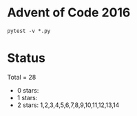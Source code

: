 Advent of Code 2016
===================

```pytest -v *.py```

Status
======

Total = 28

- 0 stars: 
- 1 stars: 
- 2 stars: 1,2,3,4,5,6,7,8,9,10,11,12,13,14
